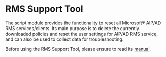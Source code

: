 # RMS Support Tool
The script module provides the functionality to reset all Microsoft® AIP/AD RMS services/clients. Its main purpose is to delete the currently downloaded policies and reset the user settings for AIP/AD RMS service, and can also be used to collect data for troubleshooting.

Before using the RMS Support Tool, please ensure to read its [manual](https://aka.ms/RMS_Support_Tool).
